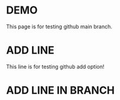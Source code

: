 # DEMO

This page is for testing github main branch.

# ADD LINE

This line is for testing github add option!

# ADD LINE IN BRANCH